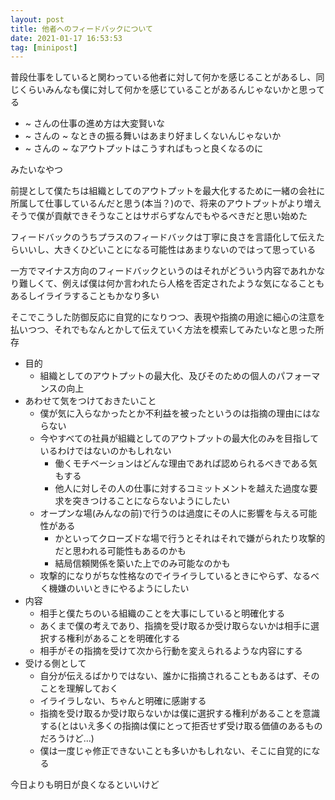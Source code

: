 ```yaml
---
layout: post
title: 他者へのフィードバックについて
date: 2021-01-17 16:53:53
tag: [minipost]
---
```


普段仕事をしていると関わっている他者に対して何かを感じることがあるし、同じくらいみんなも僕に対して何かを感じていることがあるんじゃないかと思ってる

- ~ さんの仕事の進め方は大変賢いな
- ~ さんの ~ なときの振る舞いはあまり好ましくないんじゃないか
- ~ さんの ~ なアウトプットはこうすればもっと良くなるのに

みたいなやつ

前提として僕たちは組織としてのアウトプットを最大化するために一緒の会社に所属して仕事しているんだと思う(本当？)ので、将来のアウトプットがより増えそうで僕が貢献できそうなことはサボらずなんでもやるべきだと思い始めた

フィードバックのうちプラスのフィードバックは丁寧に良さを言語化して伝えたらいいし、大きくひどいことになる可能性はあまりないのではって思っている

一方でマイナス方向のフィードバックというのはそれがどういう内容であれかなり難しくて、例えば僕は何か言われたら人格を否定されたような気になることもあるしイライラすることもかなり多い

そこでこうした防御反応に自覚的になりつつ、表現や指摘の用途に細心の注意を払いつつ、それでもなんとかして伝えていく方法を模索してみたいなと思った所存

- 目的
    - 組織としてのアウトプットの最大化、及びそのための個人のパフォーマンスの向上
- あわせて気をつけておきたいこと
    - 僕が気に入らなかったとか不利益を被ったというのは指摘の理由にはならない
    - 今やすべての社員が組織としてのアウトプットの最大化のみを目指しているわけではないのかもしれない
        - 働くモチベーションはどんな理由であれば認められるべきである気もする
        - 他人に対しその人の仕事に対するコミットメントを越えた過度な要求を突きつけることにならないようにしたい
    - オープンな場(みんなの前)で行うのは過度にその人に影響を与える可能性がある
        - かといってクローズドな場で行うとそれはそれで嫌がられたり攻撃的だと思われる可能性もあるのかも
        - 結局信頼関係を築いた上でのみ可能なのかも
    - 攻撃的になりがちな性格なのでイライラしているときにやらず、なるべく機嫌のいいときにやるようにしたい
- 内容
    - 相手と僕たちのいる組織のことを大事にしていると明確化する
    - あくまで僕の考えであり、指摘を受け取るか受け取らないかは相手に選択する権利があることを明確化する
    - 相手がその指摘を受けて次から行動を変えられるような内容にする
- 受ける側として
    - 自分が伝えるばかりではない、誰かに指摘されることもあるはず、そのことを理解しておく
    - イライラしない、ちゃんと明確に感謝する
    - 指摘を受け取るか受け取らないかは僕に選択する権利があることを意識する(とはいえ多くの指摘は僕にとって拒否せず受け取る価値のあるものだろうけど...)
    - 僕は一度じゃ修正できないことも多いかもしれない、そこに自覚的になる

今日よりも明日が良くなるといいけど
